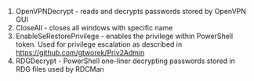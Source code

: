 1. OpenVPNDecrypt - reads and decrypts passwords stored by OpenVPN GUI
2. CloseAll - closes all windows with specific name
3. EnableSeRestorePrivilege - enables the privilege within PowerShell token. Used for privilege escalation as described in https://github.com/gtworek/Priv2Admin
4. RDGDecrypt - PowerShell one-liner decrypting passwords stored in RDG files used by RDCMan
